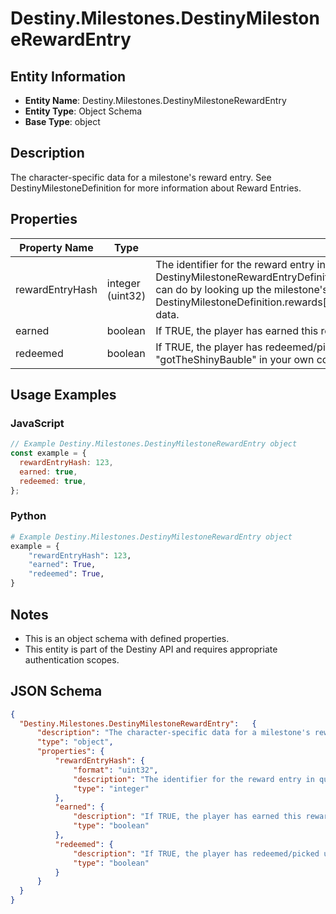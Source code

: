 # Destiny.Milestones.DestinyMilestoneRewardEntry

## Entity Information
- **Entity Name**: Destiny.Milestones.DestinyMilestoneRewardEntry
- **Entity Type**: Object Schema
- **Base Type**: object

## Description
The character-specific data for a milestone's reward entry. See DestinyMilestoneDefinition for more information about Reward Entries.

## Properties

| Property Name | Type | Description | Required |
|---------------|------|-------------|----------|
| rewardEntryHash | integer (uint32) | The identifier for the reward entry in question. It is important to look up the related DestinyMilestoneRewardEntryDefinition to get the static details about the reward, which you can do by looking up the milestone's DestinyMilestoneDefinition and examining the DestinyMilestoneDefinition.rewards[rewardCategoryHash].rewardEntries[rewardEntryHash] data. | No |
| earned | boolean | If TRUE, the player has earned this reward. | No |
| redeemed | boolean | If TRUE, the player has redeemed/picked up/obtained this reward. Feel free to alias this to "gotTheShinyBauble" in your own codebase. | No |

## Usage Examples

### JavaScript
```javascript
// Example Destiny.Milestones.DestinyMilestoneRewardEntry object
const example = {
  rewardEntryHash: 123,
  earned: true,
  redeemed: true,
};
```

### Python
```python
# Example Destiny.Milestones.DestinyMilestoneRewardEntry object
example = {
    "rewardEntryHash": 123,
    "earned": True,
    "redeemed": True,
}
```

## Notes
- This is an object schema with defined properties.
- This entity is part of the Destiny API and requires appropriate authentication scopes.

## JSON Schema
```json
{
  "Destiny.Milestones.DestinyMilestoneRewardEntry":   {
      "description": "The character-specific data for a milestone's reward entry. See DestinyMilestoneDefinition for more information about Reward Entries.",
      "type": "object",
      "properties": {
          "rewardEntryHash": {
              "format": "uint32",
              "description": "The identifier for the reward entry in question. It is important to look up the related DestinyMilestoneRewardEntryDefinition to get the static details about the reward, which you can do by looking up the milestone's DestinyMilestoneDefinition and examining the DestinyMilestoneDefinition.rewards[rewardCategoryHash].rewardEntries[rewardEntryHash] data.",
              "type": "integer"
          },
          "earned": {
              "description": "If TRUE, the player has earned this reward.",
              "type": "boolean"
          },
          "redeemed": {
              "description": "If TRUE, the player has redeemed/picked up/obtained this reward. Feel free to alias this to \"gotTheShinyBauble\" in your own codebase.",
              "type": "boolean"
          }
      }
  }
}
```
